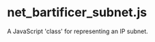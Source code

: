 net_bartificer_subnet.js
========================

A JavaScript 'class' for representing an IP subnet.
